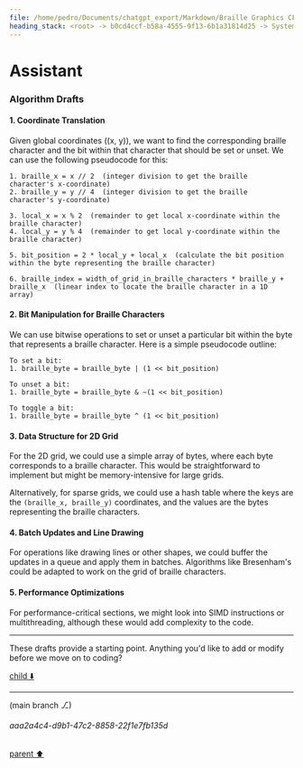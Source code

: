 ```yaml
---
file: /home/pedro/Documents/chatgpt_export/Markdown/Braille Graphics CFFI Library.md
heading_stack: <root> -> b0cd4ccf-b58a-4555-9f13-6b1a31814d25 -> System -> 5a574436-e9d1-4b97-a272-d099a8dccb99 -> System -> aaa20d14-8506-4527-a842-e8b226e754d5 -> User -> 52f2c2a1-f4d8-4c75-a363-e17d0de117dc -> Assistant -> aaa2146d-e69a-4754-a17c-ac579be36bda -> User -> 9fb3444e-a1db-43ec-8cb7-ff0bebf818c7 -> Assistant -> Braille in Unicode -> Bitwise Operations and Braille -> Coordinate Translation -> Algorithmic Considerations -> Next Steps -> aaa2ab0e-08f2-46a3-9747-0e3045469684 -> User -> 255d721d-d5a5-402f-a80e-80b836da960f -> Assistant -> Braille in Unicode -> Coordinate Translation -> Bitwise Operations for Braille Characters -> Data Structure for 2D Grid -> 1179ac9c-0f99-43d0-8a7f-7145c316f4ce -> Assistant -> Braille Character Encoding -> Coordinate Translation -> Data Structure for 2D Grid -> Algorithms -> Performance -> Misc -> aaa2701a-6df8-4c32-aec5-fc99a9438746 -> User -> 3fc4a23e-7f87-4bf6-929d-3a6e379d9b4a -> Assistant -> aaa26e8e-f819-4c4e-8b18-c69eae57abbd -> User -> cb3f33c3-6f4e-4370-bf1a-e3ebe9ac93ec -> Assistant
---
```

# Assistant

### Algorithm Drafts

#### 1. Coordinate Translation

Given global coordinates \((x, y)\), we want to find the corresponding braille character and the bit within that character that should be set or unset. We can use the following pseudocode for this:

```plaintext
1. braille_x = x // 2  (integer division to get the braille character's x-coordinate)
2. braille_y = y // 4  (integer division to get the braille character's y-coordinate)

3. local_x = x % 2  (remainder to get local x-coordinate within the braille character)
4. local_y = y % 4  (remainder to get local y-coordinate within the braille character)

5. bit_position = 2 * local_y + local_x  (calculate the bit position within the byte representing the braille character)

6. braille_index = width_of_grid_in_braille_characters * braille_y + braille_x  (linear index to locate the braille character in a 1D array)
```

#### 2. Bit Manipulation for Braille Characters

We can use bitwise operations to set or unset a particular bit within the byte that represents a braille character. Here is a simple pseudocode outline:

```plaintext
To set a bit:
1. braille_byte = braille_byte | (1 << bit_position)

To unset a bit:
1. braille_byte = braille_byte & ~(1 << bit_position)

To toggle a bit:
1. braille_byte = braille_byte ^ (1 << bit_position)
```

#### 3. Data Structure for 2D Grid

For the 2D grid, we could use a simple array of bytes, where each byte corresponds to a braille character. This would be straightforward to implement but might be memory-intensive for large grids.

Alternatively, for sparse grids, we could use a hash table where the keys are the `(braille_x, braille_y)` coordinates, and the values are the bytes representing the braille characters.

#### 4. Batch Updates and Line Drawing

For operations like drawing lines or other shapes, we could buffer the updates in a queue and apply them in batches. Algorithms like Bresenham's could be adapted to work on the grid of braille characters.

#### 5. Performance Optimizations

For performance-critical sections, we might look into SIMD instructions or multithreading, although these would add complexity to the code.

---

These drafts provide a starting point. Anything you'd like to add or modify before we move on to coding?

[child ⬇️](#aaa2a4c4-d9b1-47c2-8858-22f1e7fb135d)

---

(main branch ⎇)
###### aaa2a4c4-d9b1-47c2-8858-22f1e7fb135d
[parent ⬆️](#cb3f33c3-6f4e-4370-bf1a-e3ebe9ac93ec)
